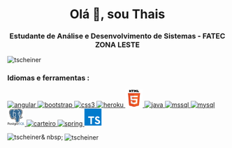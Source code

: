 <h1 align = "center"> Olá 👋, sou Thais </h1>
<h3 align = "center"> Estudante de Análise e Desenvolvimento de Sistemas - FATEC ZONA LESTE </h3>

<p align = "left"> <img src = "https://komarev.com/ghpvc/?username=tscheiner&label=Profile%20views&color=0e75b6&style=flat" alt = "tscheiner" /> </p>


<h3 align = "left"> Idiomas e ferramentas : </h3>
<p align = "left"> <a href="https://angular.io" target="_blank"> <img src = "https://angular.io/assets/images/logos/angular/angular. svg "alt =" angular "width =" 40 "height =" 40 "/> </a> <a href="https://getbootstrap.com" target="_blank"> <img src =" https: / /raw.githubusercontent.com/devicons/devicon/master/icons/bootstrap/bootstrap-plain-wordmark.svg "alt =" bootstrap "width =" 40 "height =" 40 "/> </a> <a href = "https://www.w3schools.com/css/" target = "_ blank"> <img src = "https://raw.githubusercontent.com/devicons/devicon/master/icons/css3/css3-original-wordmark .svg "alt = "css3" width = "40" height = "40" /> </a> <a href="https://heroku.com" target="_blank"> <img src = "https: // www .vectorlogo.zone / logos / heroku / heroku-icon.svg "alt =" heroku "width =" 40 "height =" 40 "/> </a> <a href =" https://www.w3.org / html / "target =" _ blank "> <img src =" https://raw.githubusercontent.com/devicons/devicon/master/icons/html5/html5-original-wordmark.svg "alt =" html5 "width = "40" height = "40" /> </a> <a href="https://camo.githubusercontent.com/e17e119d8c9bb34ac9710be65d35d52a7e04cc260476760305525204df5f34b0/68747470733a2f2f696d672e736869656c64732e696f2f62616467652f2d4a6176612d3030373339363f7374796c653d666c61742d737175617265266c6f676f3d6a617661" target="_blank"> <img src = "https: //raw.githubusercontent.com / devicons / devicon / master / icons / java / java-original.svg "alt =" java "width =" 40 "height =" 40 "/> </a> <a href =" https: // www. microsoft.com/en-us/sql-server "target =" _ blank "> <img src =" https://www.svgrepo.com/show/303229/microsoft-sql-server-logo.svg "alt =" mssql "width =" 40 "height =" 40 "/> </a> <a href="https://www.mysql.com/" target="_blank"> <img src =" https: // raw .githubusercontent.com / devicons / devicon / master / icons / mysql / mysql-original-wordmark.svg "alt =" mysql "width =" 40 "height =" 40 "/> </a> <a href =" https : //www.postgresql.org "target ="_blank "> <img src =" https://raw.githubusercontent.com/devicons/devicon/master/icons/postgresql/postgresql-original-wordmark.svg "alt =" postgresql "width =" 40 "height =" 40 "/> </a> <a href="https://postman.com" target="_blank"> <img src =" https://www.vectorlogo.zone/logos/getpostman/getpostman-icon.svg "alt =" carteiro "width =" 40 "height =" 40 "/> </a> <a href="https://spring.io/" target="_blank"> <img src =" https: / /www.vectorlogo.zone/logos/springio/springio-icon.svg "alt =" spring "width =" 40 "height =" 40 "/> </a> <a href =" https: // www.typescriptlang.org/ "target =" _ blank "> <img src =" https://raw.githubusercontent.com/devicons/devicon/master/icons/typescript/typescript-original.svg "alt =" typescript "width =" 40 "altura =" 40 "/> </a> </p>

<p> <img align = "left" src = "https://github-readme-stats.vercel.app/api/top-langs?username=tscheiner&show_icons=true&locale=en&layout=compact" alt = "tscheiner" /> </p>

<p> & nbsp; <img align = "center" src = "https://github-readme-stats.vercel.app/api?username=tscheiner&show_icons=true&locale=en" alt = "tscheiner" /> </p>
